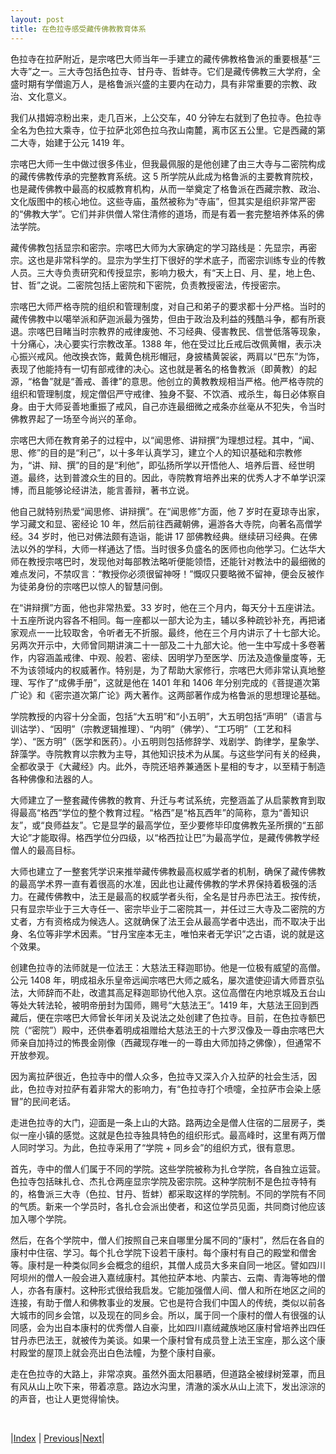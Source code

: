```yaml
---
layout: post
title: 在色拉寺感受藏传佛教教育体系
---
```


色拉寺在拉萨附近，是宗喀巴大师当年一手建立的藏传佛教格鲁派的重要根基“三大寺”之一。三大寺包括色拉寺、甘丹寺、哲蚌寺。它们是藏传佛教三大学府，全盛时期有学僧逾万人，是格鲁派兴盛的主要内在动力，具有非常重要的宗教、政治、文化意义。

我们从措姆凉粉出来，走几百米，上公交车，40 分钟左右就到了色拉寺。色拉寺全名为色拉大乘寺，位于拉萨北郊色拉乌孜山南麓，离市区五公里。它是西藏的第二大寺，始建于公元 1419 年。

宗喀巴大师一生中做过很多伟业，但我最佩服的是他创建了由三大寺与二密院构成的藏传佛教传承的完整教育系统。这 5 所学院从此成为格鲁派的主要教育院校，也是藏传佛教中最高的权威教育机构，从而一举奠定了格鲁派在西藏宗教、政治、文化版图中的核心地位。这些寺庙，虽然被称为“寺庙”，但其实是组织非常严密的“佛教大学”。它们并非供僧人常住清修的道场，而是有着一套完整培养体系的佛法学院。

藏传佛教包括显宗和密宗。宗喀巴大师为大家确定的学习路线是：先显宗，再密宗。这也是非常科学的。显宗为学生打下很好的学术底子，而密宗训练专业的传教人员。三大寺负责研究和传授显宗，影响力极大，有“天上日、月、星，地上色、甘、哲”之说。二密院包括上密院和下密院，负责教授密法，传授密宗。

宗喀巴大师严格寺院的组织和管理制度，对自己和弟子的要求都十分严格。当时的藏传佛教中以噶举派和萨迦派最为强势，但由于政治及利益的残酷斗争，都有所衰退。宗喀巴目睹当时宗教界的戒律废弛、不习经典、侵害教民、信誉低落等现象，十分痛心，决心要实行宗教改革。1388 年，他在受过比丘戒后改佩黄帽，表示决心振兴戒风。他改换衣饰，戴黄色桃形帽冠，身披橘黄袈裟，两肩以“巴东”为饰，表现了他能持有一切有部戒律的决心。这也就是著名的格鲁教派（即黄教）的起源，“格鲁”就是“善戒、善律”的意思。他创立的黄教教规相当严格。他严格寺院的组织和管理制度，规定僧侣严守戒律、独身不娶、不饮酒、戒杀生，每日必体察自身。由于大师妥善地重振了戒风，自己亦连最细微之戒条亦丝毫从不犯失，令当时佛教界起了一场至今尚兴的革命。

宗喀巴大师在教育弟子的过程中，以“闻思修、讲辩撰”为理想过程。其中，“闻、思、修”的目的是“利己”，以十多年认真学习，建立个人的知识基础和宗教修为，“讲、辩、撰”的目的是“利他”，即弘扬所学以开悟他人、培养后晋、经世明道。最终，达到普渡众生的目的。因此，寺院教育培养出来的优秀人才不单学识深博，而且能够论经讲法，能言善辩，著书立说。

他自己就特别热爱“闻思修、讲辩撰”。在“闻思修”方面，他 7 岁时在夏琼寺出家，学习藏文和显、密经论 10 年，然后前往西藏朝佛，遍游各大寺院，向著名高僧学经。34 岁时，他已对佛法颇有造诣，能讲 17 部佛教经典。继续研习经典。在佛法以外的学科，大师一样通达了悟。当时很多负盛名的医师也向他学习。仁达华大师在教授宗喀巴时，发现他对每部教法略听便能领悟，还能针对教法中的最细微的难点发问，不禁叹言：“教授你必须很留神呀！”慨叹只要略微不留神，便会反被作为徒弟身份的宗喀巴以惊人的智慧问倒。

在“讲辩撰”方面，他也非常热爱。33 岁时，他在三个月内，每天分十五座讲法。十五座所说内容各不相同。每一座都以一部大论为主，辅以多种疏钞补充，再把诸家观点一一比较取舍，令听者无不折服。最终，他在三个月内讲示了十七部大论。另两次开示中，大师曾同期讲演二十一部及二十九部大论。他一生中写成十多卷著作，内容涵盖戒律、中观、般若、密续、因明学乃至医学、历法及造像量度等，无不为该领域内的权威著作。特别是，为了帮助大家修行，宗喀巴大师非常认真地整理、写作了“成佛手册”，这就是他在 1401 年和 1406 年分别完成的《菩提道次第广论》和《密宗道次第广论》两大著作。这两部著作成为格鲁派的思想理论基础。

学院教授的内容十分全面，包括“大五明”和“小五明”，大五明包括“声明”（语言与训诂学）、“因明”（宗教逻辑推理）、“内明”（佛学）、“工巧明”（工艺和科学）、“医方明”（医学和医药）。小五明则包括修辞学、戏剧学、韵律学，星象学、辞藻学。寺院教育以宗教为主导，其他知识技术为从属。与这些学问有关的经典，全都收录于《大藏经》内。此外，寺院还培养兼通医卜星相的专才，以至精于制造各种佛像和法器的人。

大师建立了一整套藏传佛教的教育、升迁与考试系统，完整涵盖了从启蒙教育到取得最高“格西”学位的整个教育过程。“格西”是“格瓦西年”的简称，意为“善知识友”，或“良师益友”。它是显学的最高学位，至少要修毕印度佛教先圣所撰的“五部大论”才能取得。格西学位分四级，以“格西拉让巴”为最高学位，是藏传佛教学经僧人的最高目标。

大师也建立了一整套凭学识来推举藏传佛教最高权威学者的机制，确保了藏传佛教的最高学术界一直有着很高的水准，因此也让藏传佛教的学术界保持着极强的活力。在藏传佛教中，法王是最高的权威学者头衔，全名是甘丹赤巴法王。按传统，只有显宗毕业于三大寺任一、密宗毕业于二密院其一，并任过三大寺及二密院的方丈者，方有资格成为候选人。这就确保了法王会从最高学者中选出，而不取决于出身、名位等非学术因素。“甘丹宝座本无主，唯怕来者无学识”之古语，说的就是这个效果。

创建色拉寺的法师就是一位法王：大慈法王释迦耶协。他是一位极有威望的高僧。公元 1408 年，明成祖永乐皇帝远闻宗喀巴大师之威名，屡次遣使迎请大师晋京弘法，大师辞而不赴，改遣其高足释迦耶协代他入京。这位高僧在内地京城及五台山等处大转法轮，被明帝册封为国师，赐号“大慈法王”。1419 年，大慈法王回到西藏后，便在宗喀巴大师曾长年闭关及说法之处创建了色拉寺。目前，在色拉寺额巴院（“密院”）殿中，还供奉着明成祖赠给大慈法王的十六罗汉像及一尊由宗喀巴大师亲自加持过的怖畏金刚像（西藏现存唯一的一尊由大师加持之佛像），但通常不开放参观。

因为离拉萨很近，色拉寺中的僧人众多，色拉寺又深入介入拉萨的社会生活，因此，色拉寺对拉萨有着非常大的影响力，有“色拉寺打个喷嚏，全拉萨市会染上感冒”的民间老话。

走进色拉寺的大门，迎面是一条上山的大路。路两边全是僧人住宿的二层房子，类似一座小镇的感觉。这就是色拉寺独具特色的组织形式。最高峰时，这里有两万僧人同时学习。为此，色拉寺采用了“学院 + 同乡会”的组织方式，很有意思。

首先，寺中的僧人们属于不同的学院。这些学院被称为扎仓学院，各自独立运营。色拉寺包括昧扎仓、杰扎仓两座显宗学院及密宗院。这种学院制不是色拉寺特有的，格鲁派三大寺（色拉、甘丹、哲蚌）都采取这样的学院制。不同的学院有不同的气质。新来一个学员时，各扎仓会派出使者，和这位学员见面，共同商讨他应该加入哪个学院。

然后，在各个学院中，僧人们按照自己来自哪里分属不同的“康村”，然后在各自的康村中住宿、学习。每个扎仓学院下设若干康村。每个康村有自己的殿堂和僧舍等。康村是一种类似同乡会概念的组织，其僧人成员大多来自同一地区。譬如四川阿坝州的僧人一般会进入嘉绒康村。其他拉萨本地、内蒙古、云南、青海等地的僧人，亦各有康村。这种形式很给我启发。它能加强僧人间、僧人和所在地区之间的连接，有助于僧人和佛教事业的发展。它也是符合我们中国人的传统，类似以前各大城市的同乡会馆，以及现在的同乡会。所以，属于同一个康村的僧人有很强的认同感，会为出自本康村的优秀僧人自豪，比如四川嘉绒藏族地区康村曾培养出四任甘丹赤巴法王，就被传为美谈。如果一个康村曾有成员登上法王宝座，那么这个康村殿堂的屋顶上就会亮出白色法幢，为整个康村自豪。

走在色拉寺的大路上，非常凉爽。虽然外面太阳暴晒，但道路全被绿树笼罩，而且有风从山上吹下来，带着凉意。路边水沟里，清澈的溪水从山上流下，发出淙淙的的声音，也让人更觉得愉快。

<br/>

|[Index](../) | [Previous](24-liangf)|[Next](33-bianjin)|
